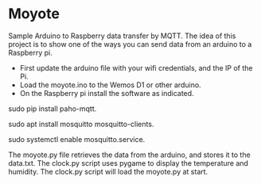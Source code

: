 # Moyote
Sample Arduino to Raspberry data transfer by MQTT.
The idea of this project is to show one of the ways you can send data from an arduino to a Raspberry pi.
- First update the arduino file with your wifi credentials, and the IP of the Pi.
- Load the moyote.ino to the Wemos D1 or other arduino.
- On the Raspberry pi install the software as indicated.

sudo pip install paho-mqtt.

sudo apt install  mosquitto mosquitto-clients.

sudo systemctl enable mosquitto.service.

The moyote.py file retrieves the data from the arduino, and stores it to the data.txt.
The clock.py script uses pygame to display the temperature and humidity. The clock.py script
will load the moyote.py at start.
